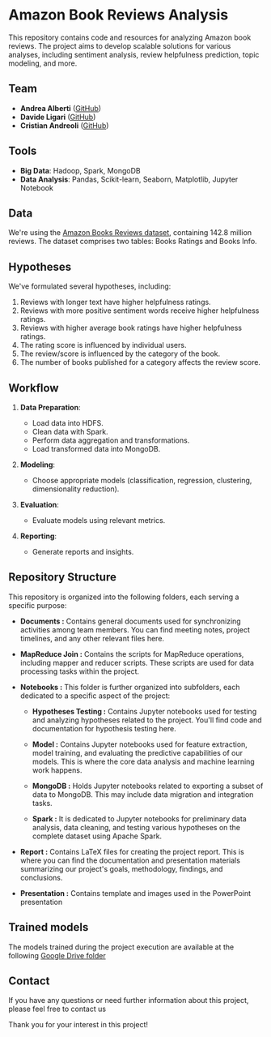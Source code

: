 # Amazon Book Reviews Analysis

This repository contains code and resources for analyzing Amazon book reviews. The project aims to develop scalable solutions for various analyses, including sentiment analysis, review helpfulness prediction, topic modeling, and more.

## Team

- **Andrea Alberti** ([GitHub](https://github.com/AndreaAlberti07))
- **Davide Ligari** ([GitHub](https://github.com/DavideLigari01))
- **Cristian Andreoli** ([GitHub](https://github.com/CristianAndreoli94))

## Tools

- **Big Data**: Hadoop, Spark, MongoDB
- **Data Analysis**: Pandas, Scikit-learn, Seaborn, Matplotlib, Jupyter Notebook

## Data

We're using the [Amazon Books Reviews dataset](https://www.kaggle.com/datasets/mohamedbakhet/amazon-books-reviews), containing 142.8 million reviews. The dataset comprises two tables: Books Ratings and Books Info.

## Hypotheses

We've formulated several hypotheses, including:

1. Reviews with longer text have higher helpfulness ratings.
2. Reviews with more positive sentiment words receive higher helpfulness ratings.
3. Reviews with higher average book ratings have higher helpfulness ratings.
4. The rating score is influenced by individual users.
5. The review/score is influenced by the category of the book.
6. The number of books published for a category affects the review score.

## Workflow

1. **Data Preparation**:

   - Load data into HDFS.
   - Clean data with Spark.
   - Perform data aggregation and transformations.
   - Load transformed data into MongoDB.

2. **Modeling**:

   - Choose appropriate models (classification, regression, clustering, dimensionality reduction).

3. **Evaluation**:

   - Evaluate models using relevant metrics.

4. **Reporting**:
   - Generate reports and insights.

## Repository Structure

This repository is organized into the following folders, each serving a specific purpose:

- **Documents :**
  Contains general documents used for synchronizing activities among team members. You can find meeting notes, project timelines, and any other relevant files here.

- **MapReduce Join :**
  Contains the scripts for MapReduce operations, including mapper and reducer scripts. These scripts are used for data processing tasks within the project.

- **Notebooks :**
  This folder is further organized into subfolders, each dedicated to a specific aspect of the project:

  - **Hypotheses Testing :**
    Contains Jupyter notebooks used for testing and analyzing hypotheses related to the project. You'll find code and documentation for hypothesis testing here.

  - **Model :**
    Contains Jupyter notebooks used for feature extraction, model training, and evaluating the predictive capabilities of our models. This is where the core data analysis and machine learning work happens.

  - **MongoDB :**
    Holds Jupyter notebooks related to exporting a subset of data to MongoDB. This may include data migration and integration tasks.

  - **Spark :**
    It is dedicated to Jupyter notebooks for preliminary data analysis, data cleaning, and testing various hypotheses on the complete dataset using Apache Spark.

- **Report :**
  Contains LaTeX files for creating the project report. This is where you can find the documentation and presentation materials summarizing our project's goals, methodology, findings, and conclusions.

- **Presentation :**
  Contains template and images used in the PowerPoint presentation
## Trained models
The models trained during the project execution are available at the following [Google Drive folder](https://drive.google.com/drive/folders/1kgpb66SaGIKC7ud7nEyKdYnnswlh9VRY?usp=sharing)
## Contact

If you have any questions or need further information about this project, please feel free to contact us

Thank you for your interest in this project!
